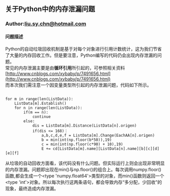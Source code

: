 ## 关于Python中的内存泄漏问题

### Author:liu.sy.chn@hotmail.com

#### 问题描述
Python的自动垃圾回收机制是基于对每个对象进行引用计数统计，这为我们节省了大量的内存回收工作。但是要注意，Python编写的代码仍会出现内存泄漏的问题。  
常见的内存泄漏主要是由**循环引用**所引起的，可参照相关资料 [http://www.cnblogs.com/xybaby/p/7491656.html](http://www.cnblogs.com/xybaby/p/7491656.html)  
而本次我们需注意一个因变量类型所引起的内存泄漏问题，代码如下所示。
<pre><code>
for m in range(len(ListData)):
    ListData[m].Establish()
    for n in range(len(ListData)):
        if(m == n):
            continue
        else:
            dis = ListData[m].Distance(ListData[n].origen)
            if(dis <= 168)：   
                a,b,c,d,e,f = ListData[m].Change(EachAA[n].origen)
                b = min(int(np.floor(b*50)),19)
                c = min(int(np.floor(c*90) + 10),19)   
                E += cd[ListData[m].name][ListData[n].name][b][c][d][e][f]
</code></pre>
从垃圾的自动回收方面看，该代码没有什么问题。但实际运行上则会出现非常明显的内存泄漏。问题即出现在min()与np.floor()的组合上。每次调用numpy.floor()函数,都会生成一个<type 'numpy.float64'>类型的对象，而min()函数则返回一个<type 'int'>对象。所以每次执行这两条语句，都会导致内存“多分配，少回收”的现象，最终造成内存泄漏。
